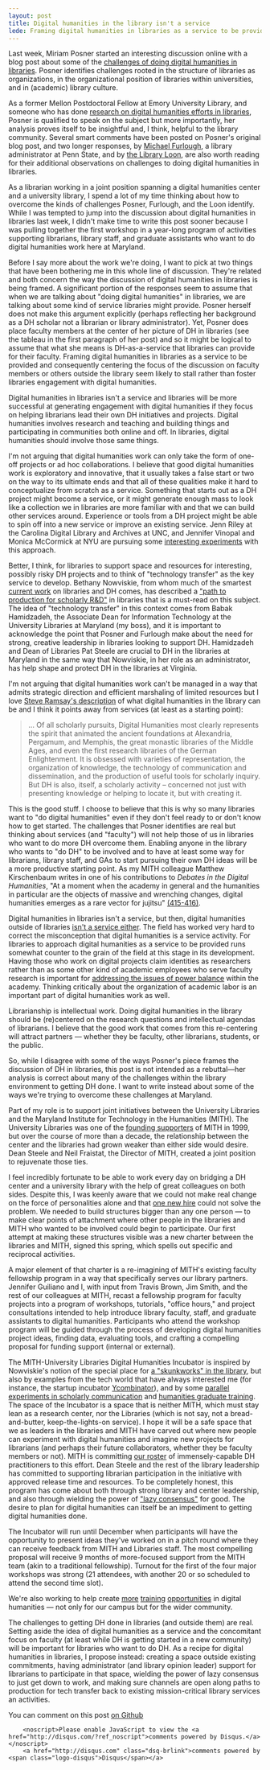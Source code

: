 ```yaml
---
layout: post
title: Digital humanities in the library isn't a service
lede: Framing digital humanities in libraries as a service to be provided and consequently centering the focus of the discussion on faculty members or others outside the library seem likely to stall rather than foster libraries engagement with digital humanities. I want digital humanities work in libraries that is innovative and iterative but that contributes back to the mission of (academic) libraries. The MITH-University Libraries Digital Humanities Incubator is a local effort to make that happen.
---
```

Last week, Miriam Posner started an interesting discussion online with a blog post about some of the [challenges of doing digital humanities in libraries][posner]. Posner identifies challenges rooted in the structure of libraries as organizations, in the organizational position of libraries within universities, and in (academic) library culture. 

As a former Mellon Postdoctoral Fellow at Emory University Library, and someone who has done [research on digital humanities efforts in libraries][speckit], Posner is qualified to speak on the subject but more importantly, her analysis proves itself to be insightful and, I think, helpful to the library community. Several smart comments have been posted on Posner's original blog post, and two longer responses, by [Michael Furlough][furlough], a library administrator at Penn State, and by [the Library Loon][loon], are also worth reading for their additional observations on challenges to doing digital humanities in libraries.

As a librarian working in a joint position spanning a digital humanities center and a university library, I spend a lot of my time thinking about how to overcome the kinds of challenges Posner, Furlough, and the Loon identify. While I was tempted to jump into the discussion about digital humanities in libraries last week, I didn't make time to write this post sooner because I was pulling together the first workshop in a year-long program of activities supporting librarians, library staff, and graduate assistants who want to do digital humanities work here at Maryland.

Before I say more about the work we're doing, I want to pick at two things that have been bothering me in this whole line of discussion. They're related and both concern the way the discussion of digital humanities in libraries is being framed. A significant portion of the responses seem to assume that when we are talking about "doing digital humanities" in libraries, we are talking about some kind of service libraries might provide. Posner herself does not make this argument explicitly (perhaps reflecting her background as a DH scholar not a librarian or library administrator). Yet, Posner does place faculty members at the center of her picture of DH in libraries (see the tableau in the first paragraph of her post) and so it might be logical to assume that what she means is DH-as-a-service that libraries can provide for their faculty. Framing digital humanities in libraries as a service to be provided and consequently centering the focus of the discussion on faculty members or others outside the library seem likely to stall rather than foster libraries engagement with digital humanities. 

Digital humanities in libraries isn't a service and libraries will be more successful at generating engagement with digital humanities if they focus on helping librarians lead their own DH initiatives and projects. Digital humanities involves research and teaching and building things and participating in communities both online and off. In libraries, digital humanities should involve those same things.  

I'm not arguing that digital humanities work can only take the form of one-off projects or ad hoc collaborations. I believe that good digital humanities work is exploratory and innovative, that it usually takes a false start or two on the way to its ultimate ends and that all of these qualities make it hard to conceptualize from scratch as a service. Something that starts out as a DH project might become a service, or it might generate enough mass to look like a collection we in libraries are more familiar with and that we can build other services around. Experience or tools from a DH project might be able to spin off into a new service or improve an existing service. Jenn Riley at the Carolina Digital Library and Archives at UNC, and Jennifer Vinopal and Monica McCormick at NYU are pursuing some [interesting experiments][vinopal] with this approach. 

Better, I think, for libraries to support space and resources for interesting, possibly risky DH projects and to think of "technology transfer" as the key service to develop. Bethany Nowviskie, from whom much of the smartest [current work][reality] on libraries and DH comes, has described a ["path to production for scholarly R&D"][skunk] in libraries that is a must-read on this subject. The idea of "technology transfer" in this context comes from Babak Hamidzadeh, the Associate Dean for Information Technology at the University Libraries at Maryland (my boss), and it is important to acknowledge the point that Posner and Furlough make about the need for strong, creative leadership in libraries looking to support DH. Hamidzadeh and Dean of Libraries Pat Steele are crucial to DH in the libraries at Maryland in the same way that Nowviskie, in her role as an administrator, has help shape and protect DH in the libraries at Virginia.

I'm not arguing that digital humanities work can't be managed in a way that admits strategic direction and efficient marshaling of limited resources but I love [Steve Ramsay's description][ramsay] of what digital humanities in the library can be and I think it points away from services (at least as a starting point):
>… Of all scholarly pursuits, Digital Humanities most clearly represents the spirit that animated the ancient foundations at Alexandria, Pergamum, and Memphis, the great monastic libraries of the Middle Ages, and even the first research libraries of the German Enlightenment. It is obsessed with varieties of representation, the organization of knowledge, the technology of communication and dissemination, and the production of useful tools for scholarly inquiry. But DH is also, itself, a scholarly activity – concerned not just with presenting knowledge or helping to locate it, but with creating it.

This is the good stuff. I choose to believe that this is why so many libraries want to "do digital humanities" even if they don't feel ready to or don't know how to get started. The challenges that Posner identifies are real but thinking about services (and "faculty") will not help those of us in libraries who want to do more DH overcome them. Enabling anyone in the library who wants to "do DH" to be involved and to have at least some way for librarians, library staff, and GAs to start pursuing their own DH ideas will be a more productive starting point. As my MITH colleague	 Matthew Kirschenbaum writes in one of his contributions to *Debates in the Digital Humanities*, "At a moment when the academy in general and the humanities in particular are the objects of massive and wrenching changes, digital humanities emerges as a rare vector for jujitsu" [(415-416)][debatesinDH].

Digital humanities in libraries isn't a service, but then, digital humanities outside of libraries [isn't a service either][anxieties]. The field has worked very hard to correct the misconception that digital humanities is a service activity. For libraries to approach digital humanities as a service to be provided runs somewhat counter to the grain of the field at this stage in its development. Having those who work on digital projects claim identities as researchers rather than as some other kind of academic employees who serve faculty research is important for [addressing the issues of power balance][offthetracks] within the academy. Thinking critically about the organization of academic labor is an important part of digital humanities work as well. 

Librarianship is intellectual work. Doing digital humanities in the library should be (re)centered on the research questions and intellectual agendas of librarians. I believe that the good work that comes from this re-centering will attract partners &mdash; whether they be faculty, other librarians, students, or the public.

So, while I disagree with some of the ways Posner's piece frames the discussion of DH in libraries, this post is not intended as a rebuttal&mdash;her analysis is correct about many of the challenges within the library environment to getting DH done. I want to write instead about some of the ways we're trying to overcome these challenges at Maryland.

Part of my role is to support joint initiatives between the University Libraries and the Maryland Institute for Technology in the Humanities (MITH). The University Libraries was one of the [founding supporters][mith] of MITH in 1999, but over the course of more than a decade, the relationship between the center and the libraries had grown weaker than either side would desire. Dean Steele and Neil Fraistat, the Director of MITH, created a joint position to rejuvenate those ties. 

I feel incredibly fortunate to be able to work every day on bridging a DH center and a university library with the help of great colleagues on both sides. Despite this, I was keenly aware that we could not make real change on the force of personalities alone and that [one new hire][newhire] could not solve the problem. We needed to build structures bigger than any one person &mdash; to make clear points of attachment where other people in the libraries and MITH who wanted to be involved could begin to participate. Our first attempt at making these structures visible was a new charter between the libraries and MITH, signed this spring, which spells out specific and reciprocal activities.

A major element of that charter is a re-imagining of MITH's existing faculty fellowship program in a way that specifically serves our library partners. Jennifer Guiliano and I, with input from Travis Brown, Jim Smith, and the rest of our colleagues at MITH, recast a fellowship program for faculty projects into a  program of workshops, tutorials, "office hours," and project consultations intended to help introduce library faculty, staff, and graduate assistants to digital humanities. Participants who attend the workshop program will be guided through the process of developing digital humanities project ideas, finding data, evaluating tools, and crafting a compelling proposal for funding support (internal or external). 

The MITH-University Libraries Digital Humanities Incubator is inspired by Nowviskie's notion of the special place for [a "skunkworks" in the library][skunk], but also by examples from the tech world that have always interested me (for instance, the startup incubator [Ycombinator][ycombinator]), and by some [parallel experiments in scholarly communication][lethbridge] and [humanities graduate training][praxis]. The space of the Incubator is a space that is neither MITH, which must stay lean as a research center, nor the Libraries (which is not say, not a bread-and-butter, keep-the-lights-on service). I hope it will be a safe space that we as leaders in the libraries and MITH have carved out where new people can experiment with digital humanities and imagine new projects for librarians (and perhaps their future collaborators, whether they be faculty members or not). MITH is committing [our roster][mithstaff] of immensely-capable DH practitioners to this effort. Dean Steele and the rest of the library leadership has committed to supporting librarian participation in the initiative with approved release time and resources. To be completely honest, this program has come about both through strong library and center leadership, and also through wielding the power of ["lazy consensus"][consensus] for good. The desire to plan for digital humanities can itself be an impediment to getting digital humanities done.

The Incubator will run until December when participants will have the opportunity to present ideas they've worked on in a pitch round where they can receive feedback from MITH and Libraries staff. The most compelling proposal will receive 9 months of more-focused support from the MITH team (akin to a traditional fellowship). Turnout for the first of the four major workshops was strong (21 attendees, with another 20 or so scheduled to attend the second time slot). 

We're also working to help create [more][dhwi] [training][dhdc] [opportunities][topic] in digital humanities &mdash; not only for our campus but for the wider community.

The challenges to getting DH done in libraries (and outside them) are real. Setting aside the idea of digital humanities as a service and the concomitant focus on faculty (at least while DH is getting started in a new community) will be important for libraries who want to do DH. As a recipe for digital humanities in libraries, I propose instead: creating a space outside existing commitments, having administrator (and library opinion leader) support for librarians to participate in that space, wielding the power of lazy consensus to just get down to work, and making sure channels are open along paths to production for tech transfer back to existing mission-critical library services an activities.

You can comment on this post [on Github](https://gist.github.com/3415438)

<script type="text/javascript">
            /* * * CONFIGURATION VARIABLES: EDIT BEFORE PASTING INTO YOUR WEBPAGE * * */
            var disqus_shortname = 'trevormuoz'; // required: replace example with your forum shortname

            /* * * DON'T EDIT BELOW THIS LINE * * */
            (function() {
                var dsq = document.createElement('script'); dsq.type = 'text/javascript'; dsq.async = true;
                dsq.src = 'http://' + disqus_shortname + '.disqus.com/embed.js';
                (document.getElementsByTagName('head')[0] || document.getElementsByTagName('body')[0]).appendChild(dsq);
            })();
        </script>
        <noscript>Please enable JavaScript to view the <a href="http://disqus.com/?ref_noscript">comments powered by Disqus.</a></noscript>
        <a href="http://disqus.com" class="dsq-brlink">comments powered by <span class="logo-disqus">Disqus</span></a>

[skunk]: http://nowviskie.org/2011/a-skunk-in-the-library/
[reality]: http://nowviskie.org/2012/reality-bytes/
[consensus]: http://nowviskie.org/2012/lazy-consensus/
[posner]: http://miriamposner.com/blog/?p=1274
[furlough]: http://www.personal.psu.edu/mjf25/blogs/on_furlough/2012/08/some-institutional-challenges-to-supporting-dh-in-the-library.html
[ramsay]: http://lenz.unl.edu/papers/2010/10/08/care-of-the-soul.html
[loon]: http://gavialib.com/2012/08/additional-hurdles-to-novel-library-services/
[leadpipe]: http://www.inthelibrarywiththeleadpipe.org/2012/dhandthelib/
[ycombinator]: http://ycombinator.com/
[lethbridge]: http://www.uleth.ca/lib/incubator/proposal.html
[praxis]: http://praxis.scholarslab.org/
[vinopal]: http://vinopal.org/2012/06/29/supporting-digital-humanities-in-the-library-creating-sustainable-scalable-services/
[mith]: http://mith.umd.edu/about/
[dhwi]: http://mith.umd.edu/dhwi/
[anxieties]: http://digitalriffs.blogspot.com/2012/07/making-digital-human-anxieties.html
[projects]: http://digitalriffs.blogspot.com/2012/06/project-fever.html
[lookbig?]: http://www.slideshare.net/burgess1822/does-my-project-look-big-in-this-13324689
[debatesinDH]: http://www.worldcat.org/oclc/759909869 "WorldCat link for Debates in the Digital Humanities"
[speckit]: http://www.arl.org/news/pr/spec326-6dec11.shtml
[newhire]: http://gavialib.com/2011/05/new-hire-messianism/
[topic]: http://mith.umd.edu/community/dh-events/event/topic-modeling/
[dhdc]: http://mith.umd.edu/mith-awarded-institutes-for-advanced-topics-in-the-digital-humanities-neh-grant-to-lead-digital-humanities-data-curation-institutes/
[ddh]: http://www.kcl.ac.uk/artshums/depts/ddh/index.aspx
[offthetracks]: http://mediacommons.futureofthebook.org/mcpress/offthetracks/
[mithstaff]: http://mith.umd.edu/people/